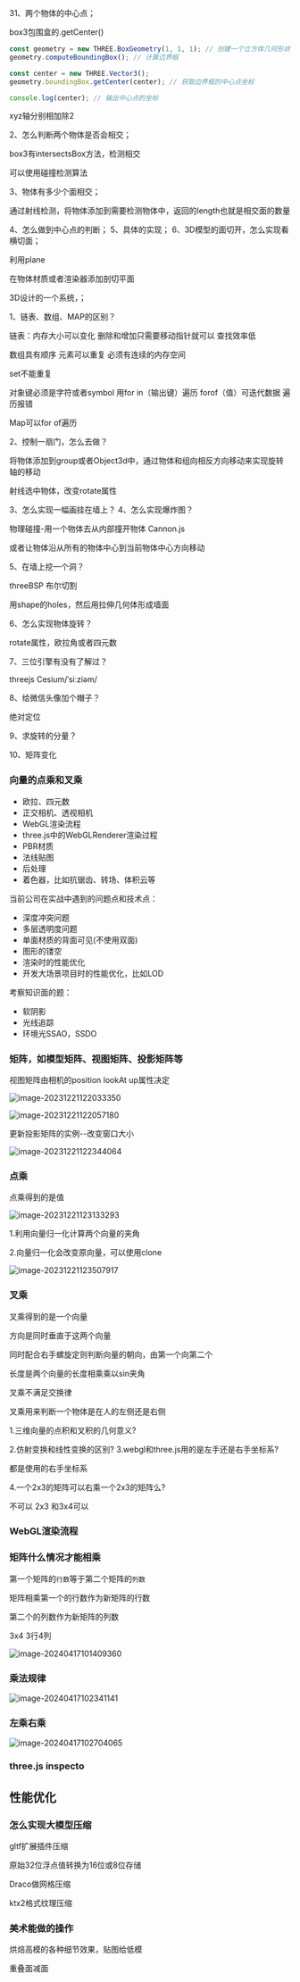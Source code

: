 31、两个物体的中心点；

box3包围盒的.getCenter()

```js
const geometry = new THREE.BoxGeometry(1, 1, 1); // 创建一个立方体几何形状
geometry.computeBoundingBox(); // 计算边界框

const center = new THREE.Vector3();
geometry.boundingBox.getCenter(center); // 获取边界框的中心点坐标

console.log(center); // 输出中心点的坐标
```

xyz轴分别相加除2

2、怎么判断两个物体是否会相交；

box3有intersectsBox方法，检测相交

可以使用碰撞检测算法

3、物体有多少个面相交；

通过射线检测，将物体添加到需要检测物体中，返回的length也就是相交面的数量

4、怎么做到中心点的判断；
5、具体的实现；
6、3D模型的面切开，怎么实现看横切面；

利用plane

在物体材质或者渲染器添加剖切平面

3D设计的一个系统，；

1、链表、数组、MAP的区别？

链表：内存大小可以变化 删除和增加只需要移动指针就可以 查找效率低



数组具有顺序 元素可以重复 必须有连续的内存空间

set不能重复

对象键必须是字符或者symbol 用for in（输出键）遍历 forof（值）可迭代数据 遍历报错

Map可以for of遍历



 

2、控制一扇门，怎么去做？

将物体添加到group或者Object3d中，通过物体和组向相反方向移动来实现旋转轴的移动

射线选中物体，改变rotate属性

3、怎么实现一幅画挂在墙上？
4、怎么实现爆炸图？

物理碰撞-用一个物体去从内部撞开物体 Cannon.js

或者让物体沿从所有的物体中心到当前物体中心方向移动

5、在墙上挖一个洞？

threeBSP 布尔切割

用shape的holes，然后用拉伸几何体形成墙面

6、怎么实现物体旋转？

rotate属性，欧拉角或者四元数

7、三位引擎有没有了解过？

threejs Cesium/ˈsiːziəm/

8、给微信头像加个帽子？

绝对定位

9、求旋转的分量？

10、矩阵变化 

### 向量的点乘和叉乘



- 欧拉、四元数
- 正交相机、透视相机
- WebGL渲染流程
- three.js中的WebGLRenderer渲染过程
- PBR材质
- 法线贴图
- 后处理
- 着色器，比如抗锯齿、转场、体积云等

当前公司在实战中遇到的问题点和技术点：

- 深度冲突问题
- 多层透明度问题
- 单面材质的背面可见(不使用双面)
- 图形的镂空
- 渲染时的性能优化
- 开发大场景项目时的性能优化，比如LOD

考察知识面的题：

- 软阴影
- 光线追踪
- 环境光SSAO，SSDO

### 矩阵，如模型矩阵、视图矩阵、投影矩阵等

视图矩阵由相机的position lookAt up属性决定

![image-20231221122033350](img/image-20231221122033350-1713322056720.png)

![image-20231221122057180](img/image-20231221122057180-1713322056721.png)

更新投影矩阵的实例--改变窗口大小

![image-20231221122344064](img/image-20231221122344064-1713322056722.png)

### 点乘

点乘得到的是值

![image-20231221123133293](img/image-20231221123133293-1713322056722.png)

1.利用向量归一化计算两个向量的夹角

2.向量归一化会改变原向量，可以使用clone

![image-20231221123507917](img/image-20231221123507917-1713322056722.png)

### 叉乘

叉乘得到的是一个向量

方向是同时垂直于这两个向量

同时配合右手螺旋定则判断向量的朝向，由第一个向第二个

长度是两个向量的长度相乘乘以sin夹角

叉乘不满足交换律

叉乘用来判断一个物体是在人的左侧还是右侧

1.三维向量的点积和叉积的几何意义?

2.仿射变换和线性变换的区别?
3.webgl和three.js用的是左手还是右手坐标系?

都是使用的右手坐标系

4.一个2x3的矩阵可以右乘一个2x3的矩阵么?

不可以 2x3 和3x4可以

### WebGL渲染流程

### 矩阵什么情况才能相乘

第一个矩阵的`行数`等于第二个矩阵的`列数`

矩阵相乘第一个的行数作为新矩阵的行数

第二个的列数作为新矩阵的列数

3x4 3行4列

![image-20240417101409360](img/image-20240417101409360.png)

### 乘法规律

![image-20240417102341141](img/image-20240417102341141.png)

### 左乘右乘

![image-20240417102704065](img/image-20240417102704065.png)

### three.js inspecto

## 性能优化

### 怎么实现大模型压缩

gltf扩展插件压缩

原始32位浮点值转换为16位或8位存储

Draco做网格压缩

ktx2格式纹理压缩

### 美术能做的操作

烘焙高模的各种细节效果，贴图给低模

重叠面减面